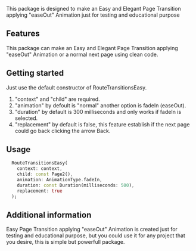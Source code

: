 <!-- 
This README describes the package. If you publish this package to pub.dev,
this README's contents appear on the landing page for your package.

For information about how to write a good package README, see the guide for
[writing package pages](https://dart.dev/guides/libraries/writing-package-pages). 

For general information about developing packages, see the Dart guide for
[creating packages](https://dart.dev/guides/libraries/create-library-packages)
and the Flutter guide for
[developing packages and plugins](https://flutter.dev/developing-packages). 
-->

<!-- Put a short description of the package here that helps potential users
know whether this package might be useful for them. -->
This package is designed to make an Easy and Elegant Page Transition applying "easeOut" 
Animation just for testing and educational purpose

## Features

<!-- List what your package can do. Maybe include images, gifs, or videos. -->
This package can make an Easy and Elegant Page Transition applying "easeOut" 
Animation or a normal next page using clean code.

## Getting started

<!-- List prerequisites and provide or point to information on how to
start using the package. -->
Just use the default constructor of RouteTransitionsEasy.
1) "context" and "child" are required.
2) "animation" by defoult is "normal" another option is fadeIn (easeOut).
3) "duration" by default is 300 milliseconds and only works if fadeIn is selected.
4) "replacement" by default is false, this feature establish if the next page could go back clicking the arrow Back.

## Usage

<!-- Include short and useful examples for package users. Add longer examples
to `/example` folder.  -->
```dart
  RouteTransitionsEasy(
    context: context,
    child: const Page2(),
    animation: AnimationType.fadeIn,
    duration: const Duration(milliseconds: 500),
    replacement: true
  );
```

## Additional information

<!-- Tell users more about the package: where to find more information, how to 
contribute to the package, how to file issues, what response they can expect 
from the package authors, and more. -->
Easy Page Transition applying "easeOut" Animation is created just for testing and educational purpose, 
but you could use it for any project that you desire, this is simple but powerfull package.